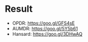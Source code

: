 # Result
* OPDR: https://goo.gl/GFS4sE
* AUMDR: https://goo.gl/5Y5b61 
* Hansard: https://goo.gl/3DHwAQ
